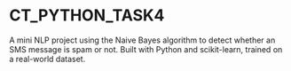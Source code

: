 # CT_PYTHON_TASK4
A mini NLP project using the Naive Bayes algorithm to detect whether an SMS message is spam or not. Built with Python and scikit-learn, trained on a real-world dataset.
